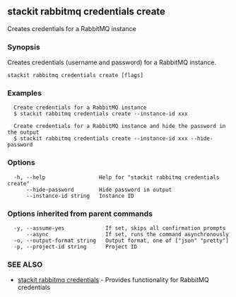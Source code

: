 ## stackit rabbitmq credentials create

Creates credentials for a RabbitMQ instance

### Synopsis

Creates credentials (username and password) for a RabbitMQ instance.

```
stackit rabbitmq credentials create [flags]
```

### Examples

```
  Create credentials for a RabbitMQ instance
  $ stackit rabbitmq credentials create --instance-id xxx

  Create credentials for a RabbitMQ instance and hide the password in the output
  $ stackit rabbitmq credentials create --instance-id xxx --hide-password
```

### Options

```
  -h, --help                 Help for "stackit rabbitmq credentials create"
      --hide-password        Hide password in output
      --instance-id string   Instance ID
```

### Options inherited from parent commands

```
  -y, --assume-yes             If set, skips all confirmation prompts
      --async                  If set, runs the command asynchronously
  -o, --output-format string   Output format, one of ["json" "pretty"]
  -p, --project-id string      Project ID
```

### SEE ALSO

* [stackit rabbitmq credentials](./stackit_rabbitmq_credentials.md)	 - Provides functionality for RabbitMQ credentials

